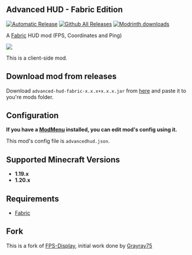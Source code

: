 ## Advanced HUD - Fabric Edition
[![Automatic Release](https://github.com/Razuuu/advanced-hud-fabric/actions/workflows/release.yaml/badge.svg)](https://github.com/Razuuu/advanced-hud-fabric/actions/workflows/release.yaml)
[![Github All Releases](https://img.shields.io/github/downloads/Razuuu/advanced-hud-fabric/total.svg)]()
[![Modrinth downloads](https://img.shields.io/modrinth/dt/n73PVNjl?logo=modrinth&label=Modrinth&color=00AF5C)](https://modrinth.com/mod/advanced-hud)

A [Fabric](https://fabricmc.net/) HUD mod (FPS, Coordinates and Ping)

![](https://share.razuuu.de/i/J.qmB5T.png)

This is a client-side mod.

## Download mod from releases

Download `advanced-hud-fabric-x.x.x+x.x.x.jar` from [here](https://github.com/Razuuu/advanced-hud-fabric/releases) and paste it to you're mods folder.

## Configuration

__If you have a [ModMenu](https://modrinth.com/mod/modmenu) installed, you can edit mod's config using it.__

This mod's config file is `advancedhud.json`.

## Supported Minecraft Versions
* **1.19.x**
* **1.20.x**

## Requirements
* [Fabric](https://fabricmc.net/)

## Fork
This is a fork of [FPS-Display](https://github.com/Grayray75/FPS-Display), initial work done by [Grayray75](https://github.com/Grayray75)
